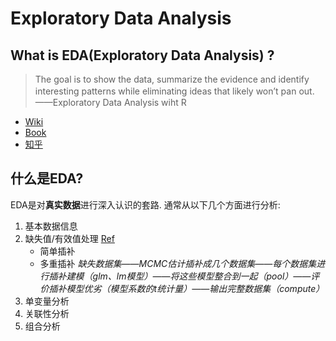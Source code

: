 # Exploratory Data Analysis

## What is EDA(Exploratory Data Analysis) ?

> The goal is to show the data, summarize the evidence and identify interesting patterns while eliminating ideas that likely won’t pan out.　　——Exploratory Data Analysis wiht R

- [Wiki](https://en.wikipedia.org/wiki/Exploratory_data_analysis)
- [Book](http://theta.edu.pl/wp-content/uploads/2012/10/exploratorydataanalysis_tukey.pdf)
- [知乎](https://zhuanlan.zhihu.com/p/29364225)

## 什么是EDA?

EDA是对**真实数据**进行深入认识的套路. 通常从以下几个方面进行分析:

1. 基本数据信息
2. 缺失值/有效值处理 [Ref](https://zhuanlan.zhihu.com/p/32473525)
    - 简单插补
    - 多重插补 *缺失数据集——MCMC估计插补成几个数据集——每个数据集进行插补建模（glm、lm模型）——将这些模型整合到一起（pool）——评价插补模型优劣（模型系数的t统计量）——输出完整数据集（compute）*
3. 单变量分析
4. 关联性分析
5. 组合分析